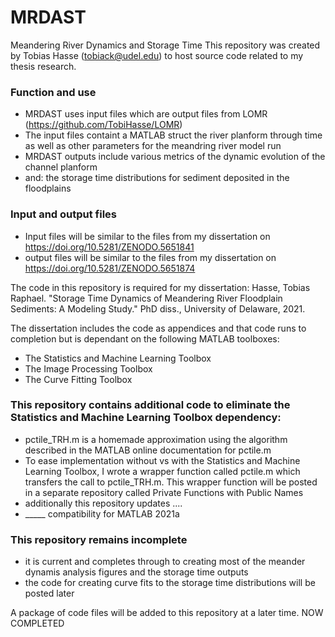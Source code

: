 # MRDAST
Meandering River Dynamics and Storage Time
This repository was created by Tobias Hasse (tobiack@udel.edu) to host source code related to my thesis research.

### Function and use
- MRDAST uses input files which are output files from LOMR (https://github.com/TobiHasse/LOMR)
- The input files containt a MATLAB struct the river planform through time as well as other parameters for the meandring river model run
- MRDAST outputs include various metrics of the dynamic evolution of the channel planform
- and: the storage time distributions for sediment deposited in the floodplains

### Input and output files
- Input files will be similar to the files from my dissertation on https://doi.org/10.5281/ZENODO.5651841
- output files will be similar to the files from my dissertation on https://doi.org/10.5281/ZENODO.5651874

The code in this repository is required for my dissertation: Hasse, Tobias Raphael. "Storage Time Dynamics of Meandering River Floodplain Sediments: A Modeling Study." PhD diss., University of Delaware, 2021.

The dissertation includes the code as appendices and that code runs to completion but is dependant on the following MATLAB toolboxes:
- The Statistics and Machine Learning Toolbox
- The Image Processing Toolbox
- The Curve Fitting Toolbox

### This repository contains additional code to eliminate the Statistics and Machine Learning Toolbox dependency:
- pctile_TRH.m is a homemade approximation using the algorithm described in the MATLAB online documentation for pctile.m
- To ease implementation without vs with the Statistics and Machine Learning Toolbox, I wrote a wrapper function called pctile.m which transfers the call to pctile_TRH.m.  This wrapper function will be posted in a separate repository called Private Functions with Public Names
- additionally this repository updates ....
- _____ compatibility for MATLAB 2021a

### This repository remains incomplete 
- it is current and completes through to creating most of the meander dynamis analysis figures and the storage time outputs
- the code for creating curve fits to the storage time distributions will be posted later

A package of code files will be added to this repository at a later time. NOW COMPLETED
